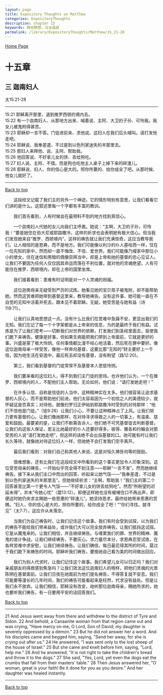 ```yaml
---
layout: page
title: Expository Thoughts on Matthew
categories: ExpositoryThoughts
description: chapter 15
keywords: 释经默想，马太福音
permalink: /library/ExpositoryThoughts/Matthew/15_21-28
---
```

[ Home Page ]({{site.baseurl}}/index) <br>

<a name="0"></a>
# 十五章 

## 三 迦南妇人

太15:21-28

***

15:21 耶稣离开那里、退到推罗西顿的境内去。<br>
15:22 有一个迦南妇人、从那地方出来、喊着说、主阿、大卫的子孙、可怜我。我女儿被鬼附得甚苦。<br>
15:23 耶稣却一言不答。门徒进前来、求他说、这妇人在我们后头喊叫。请打发他走吧。<br>
15:24 耶稣说、我奉差遣、不过是到以色列家迷失的羊那里去。<br>
15:25 那妇人来拜他、说、主阿、帮助我。<br>
15:26 他回答说、不好拿儿女的饼、丢给狗吃。<br>
15:27 妇人说、主阿、不错。但是狗也吃他主人桌子上掉下来的碎渣儿。<br>
15:28 耶稣说、妇人、你的信心是大的。照你所要的、给你成全了吧。从那时候、他女儿就好了。<br>

***

[Back to top](#0)

&emsp;&emsp;这段经文记载了我们主的另外一个神迹。它的情形特别有意思，让我们看看它们讲的是什么。这叙述里每一个字都有丰富的教训。

&emsp;&emsp;我们首先看到，人有时候会在最预料不到的地方找到真信心。

&emsp;&emsp;一个迦南妇人代她的女儿向我们主呼救。她说：“主啊，大卫的子孙，可怜我！”要是她住在伯大尼或耶路撒冷，这样的祈求也会表明她有极大信心。但当我们发现她来自“推罗、西顿境内”，这样的祷告就让我们充满惊奇。这应当教导我们，让人相信的是恩典，而不是地方。我们可能像以利沙的仆人基哈西一样，住在一位先知的家中，然而却一直不悔改、不信、爱世界。我们可能像乃缦家中那位小小的使女，住在迷信和黑暗的偶像崇拜当中，却是上帝和祂的基督的忠心见证人。让我们不要因为任何人仅仅因其命运而落在不利位置，就对他的灵魂绝望。人有可能住在推罗、西顿境内，却在上帝的国里坐席。

&emsp;&emsp;我们接着看到：患难有时证明是对一个人灵魂的祝福。

&emsp;&emsp;这位迦南母亲无疑受到严厉的试炼。她看见她的宝贝孩子被鬼附，却不能帮助她。然而这苦难把她带到基督这里来，教导她祷告。没有这件事，她可能一直在不自觉的无知中活着并死去，跟本见不着耶稣。无疑，她受苦是与她有益（诗119:71）。

&emsp;&emsp;让我们认真地思想这一点。没有什么比我们在苦难中急躁不安，更显出我们的无知。我们忘记了每一个十字架都是从上帝来的信息，为的是最终于我们有益。试炼是为了让我们思考——切断我们对世界的依赖，打发我们到圣经里面去，驱使我们跪下来祷告。健康是好事，但如果生病能把我们带到上帝面前，它就是更好的事。兴盛是蒙了极大怜悯。任何事情都比漫不经心地活着，然后死在罪中要好。像这位迦南母亲一样受苦，像他一样奔向基督，这要比那“无知的”财主要好上一千倍，因为他生活在安逸中，最后死去却没有基督，没有盼望（路12:20)。

&emsp;&emsp;第三，我们看到基督的门徒常常不及基督本人恩慈怜悯。

&emsp;&emsp;我们要来看的这位妇人，得不到我们主门徒的恩待。也许他们认为，一个在推罗、西顿境内的人，不配他们主人帮助。无论如何，他们说：“请打发她走吧！”

&emsp;&emsp;在许多认信、自称是信徒的人当中，这种精神实在太多。他们很容易让追求基督的人灰心，而不是帮助他们前进。他们太容易因为一个初信之人的美德较少，就怀疑这是否真实；对待他，就像扫罗归正伊始到耶路撒冷时受到的对待那样：“他们不信他是门徒。”（徒9:26）让我们小心，不要让这种精神占了上风。让我们努力更有基督的心。让我们像祂那样，在对待寻求得救之人的一切事上，有温柔、慈爱和鼓励。最要紧的是，让我们不断第告诉人，他们绝不可凭基督徒去判断基督。让我们向这些人保证，恩主比祂最好的仆人还要好得多。彼得、雅各和约翰会对那受苦的人说“请打发她走吧”，但这样的话绝不会出自基督的口。祂可能有时让我们长久等待，就像祂对待这位妇人一样，但祂绝不会打发我们空手离开。

&emsp;&emsp;最后我们看到：对我们自己和其他人来说，这是对恒久祷告何等的鼓励。

&emsp;&emsp;很难想象，还有比我们在这段经文中所看到的这个事实更加令人印象深刻。这位受苦母亲的祷告，一开始似乎完全得不到注意——耶稣“一言不发”。然而她继续祷告。接下来从我们主口中而出的回答，听起来让她气馁——“我奉差遣，不过是到以色列家迷失的羊那里去”。但她继续祈求：“主啊，帮助我！”我们主的第二个回答甚至比第一个更令人气馁——“不好拿儿女的饼丢给狗吃”。然而“所盼望的迟延未得”，并未“令她心忧”（箴13:12）。即便这样她也没有被堵住口不再出声，即便这时她仍央求主赐她一些恩惠的“碎渣儿”。她坚持恳求，最终给她带来恩惠的赏赐。“妇人，你的信心是大的，照你所要的，给你成全了吧！”“你们寻找，就寻见”（太7:7），这应许从未落空。

&emsp;&emsp;当我们为自己祷告时，让我们记住这个故事。我们有时会受到试探，以为我们的祷告不能给我们带来益处，或许我们大可以完全放弃祷告。让我们抵挡这试探。它是从魔鬼来的。让我们相信，并且继续祷告。与缠累我们的罪、世界的精神、魔鬼的诡计争战，让我们继续祷告，不要灰心。求力量尽本分，求恩典忍受试炼，在各样苦难中求安慰，让我们继续祷告。让我们确信，每日最花得其所的时间，莫过于我们跪下来祷告的时间。耶稣听我们祷告，要按祂自己看为美的时间做出回应。

&emsp;&emsp;我们为别人代求时，让我们记住这个故事。我们希望儿女可以归正吗？我们对亲戚朋友的得救感到焦急吗？让我们效法这位迦南妇人的榜样，把他们灵魂的光景陈明在基督面前。让我们日夜在祂面前为他们提名祷告，不得答复就不安息。我们可能要等漫长的几年时间，我们的祷告可能看起来是枉然，代求没有益处。但是让我们永不放弃。让我们相信，耶稣没有改变，祂听那位迦南母亲，赐她所求的，祂也要听我们祷告，有一日要用平安的话回答我们。

[Back to top](#0)

***

21 And Jesus went away from there and withdrew to the district of Tyre and Sidon. 22 And behold, a Canaanite woman from that region came out and was crying, "Have mercy on me, O Lord, Son of David; my daughter is severely oppressed by a demon." 23 But he did not answer her a word. And his disciples came and begged him, saying, "Send her away, for she is crying out after us." 24 He answered, "I was sent only to the lost sheep of the house of Israel." 25 But she came and knelt before him, saying, "Lord, help me." 26 And he answered, "It is not right to take the children's bread and throw it to the dogs." 27 She said, "Yes, Lord, yet even the dogs eat the crumbs that fall from their masters' table." 28 Then Jesus answered her, "O woman, great is your faith! Be it done for you as you desire." And her daughter was healed instantly.

***

[Back to top](#0)
